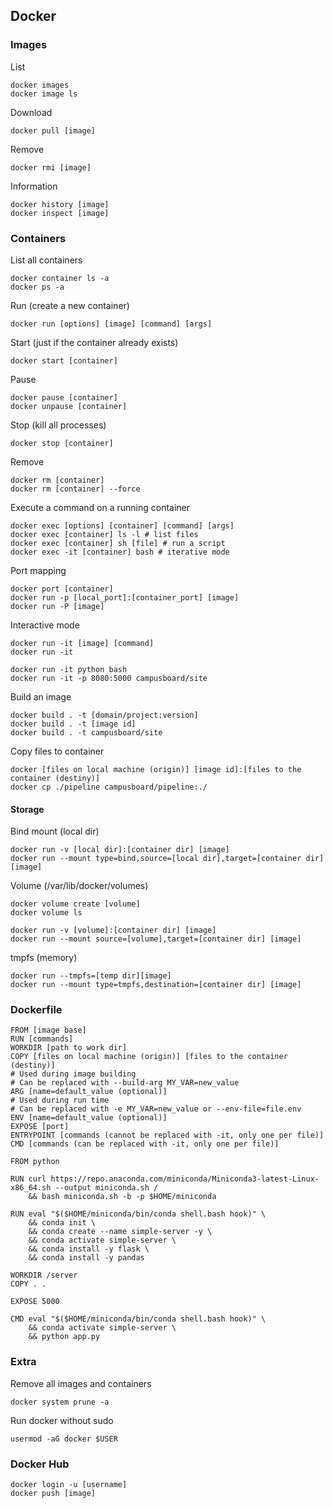 ## Docker

### Images

List
```
docker images
docker image ls
```

Download
```
docker pull [image]
```

Remove
```
docker rmi [image]
```

Information
```
docker history [image]
docker inspect [image]
```

### Containers

List all containers
```
docker container ls -a
docker ps -a
```

Run (create a new container)
```
docker run [options] [image] [command] [args]
```

Start (just if the container already exists)
```
docker start [container]
```

Pause
```
docker pause [container]
docker unpause [container]
```

Stop (kill all processes)
```
docker stop [container]
```

Remove
```
docker rm [container]
docker rm [container] --force
```

Execute a command on a running container
```
docker exec [options] [container] [command] [args]
docker exec [container] ls -l # list files
docker exec [container] sh [file] # run a script
docker exec -it [container] bash # iterative mode
```

Port mapping
```
docker port [container]
docker run -p [local_port]:[container_port] [image]
docker run -P [image]
```

Interactive mode
```
docker run -it [image] [command]
docker run -it

docker run -it python bash
docker run -it -p 8080:5000 campusboard/site
```

Build an image
```
docker build . -t [domain/project:version]
docker build . -t [image id]
docker build . -t campusboard/site
```

Copy files to container
```
docker [files on local machine (origin)] [image id]:[files to the container (destiny)]
docker cp ./pipeline campusboard/pipeline:./
```

#### Storage

Bind mount (local dir)
```
docker run -v [local dir]:[container dir] [image]
docker run --mount type=bind,source=[local dir],target=[container dir] [image]
```

Volume (/var/lib/docker/volumes)
```
docker volume create [volume]
docker volume ls

docker run -v [volume]:[container dir] [image]
docker run --mount source=[volume],target=[container dir] [image]
```

tmpfs (memory)
```
docker run --tmpfs=[temp dir][image]
docker run --mount type=tmpfs,destination=[container dir] [image]
```

### Dockerfile

```
FROM [image base]
RUN [commands]
WORKDIR [path to work dir]
COPY [files on local machine (origin)] [files to the container (destiny)]
# Used during image building
# Can be replaced with --build-arg MY_VAR=new_value
ARG [name=default_value (optional)]
# Used during run time
# Can be replaced with -e MY_VAR=new_value or --env-file=file.env
ENV [name=default_value (optional)]
EXPOSE [port]
ENTRYPOINT [commands (cannot be replaced with -it, only one per file)]
CMD [commands (can be replaced with -it, only one per file)]
```

```
FROM python

RUN curl https://repo.anaconda.com/miniconda/Miniconda3-latest-Linux-x86_64.sh --output miniconda.sh /
    && bash miniconda.sh -b -p $HOME/miniconda

RUN eval "$($HOME/miniconda/bin/conda shell.bash hook)" \
    && conda init \
    && conda create --name simple-server -y \
    && conda activate simple-server \
    && conda install -y flask \
    && conda install -y pandas

WORKDIR /server
COPY . .

EXPOSE 5000

CMD eval "$($HOME/miniconda/bin/conda shell.bash hook)" \
    && conda activate simple-server \
    && python app.py
```

### Extra

Remove all images and containers 
```
docker system prune -a
```

Run docker without sudo
```
usermod -aG docker $USER
```

### Docker Hub

```
docker login -u [username]
docker push [image]
```
